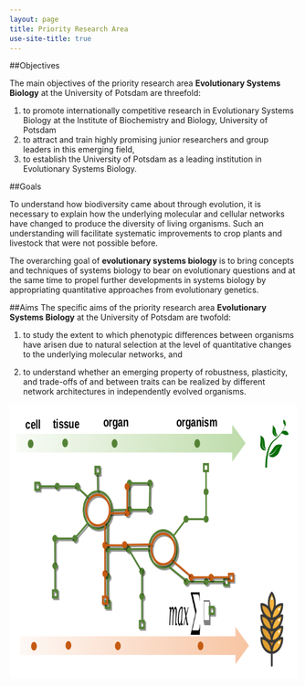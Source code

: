 ```yaml
---
layout: page
title: Priority Research Area
use-site-title: true
---
```


##Objectives

The main objectives of the priority research area **Evolutionary Systems
Biology** at the University of Potsdam are threefold:

 1. to promote internationally competitive research in Evolutionary Systems
 Biology at the Institute of Biochemistry and Biology, University of Potsdam 
 2. to attract and train highly promising junior researchers and group leaders
	in this emerging field,
 3. to establish the University of Potsdam as a leading institution in 
	Evolutionary Systems Biology.
	
##Goals

To understand how biodiversity came about through evolution, it is necessary
to explain how the underlying molecular and cellular networks have changed to
produce the diversity of living organisms. Such an understanding will facilitate
systematic improvements to crop plants and livestock that were not possible before.

The overarching goal of **evolutionary systems biology** is to bring concepts and
techniques of systems biology to bear on evolutionary questions and at the
same time to propel further developments in systems biology by appropriating
quantitative approaches from evolutionary genetics.

##Aims
The specific aims of the priority research area **Evolutionary Systems Biology**
 at the University of Potsdam are twofold:
 
  1. to study the extent to which phenotypic differences between organisms 
    have arisen due to natural selection at the level of quantitative changes 
    to the underlying molecular networks, and

  2. to understand whether an emerging property of robustness, plasticity,
    and trade-offs of and between traits can be realized by different network
    architectures in independently evolved organisms.

<p align='center'>
	<img src="img/esb-logo.png" alt='Different networks leading to different phenotypes' height="480px">
</p>
